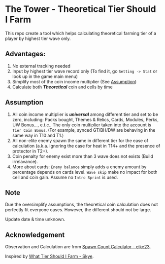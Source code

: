 # The Tower - Theoretical Tier Should I Farm

This repo create a tool which helps calculating theoretical farming tier of a player by highest tier wave only.

## Advantages:
1. No external tracking needed
2. Input by highest tier wave record only (To find it, go `Setting -> Stat` or look up in the game main menu)
3. Simplify most of the coin income multiplier (See [Assumption](#assumption))
4. Calculate both ***Theoretical*** coin and cells by time

## Assumption
1. All coin income multiplier is ***universal*** among different tier and set to be zero, including: Packs bought, Themes & Relics, Cards, Modules, Perks, UW Bonus..., e.t.c.. The only coin multiplier taken into the account is `Tier Coin Bonus`. (For example, synced GT/BH/DW are behaving in the same way in T10 and T1.)
2. All non-elite enemy spawn the same in different tier for the ease of calculation (a.k.a. ignoring the case for heat in T14+ and the presence of protector in T2+).
3. Coin penalty for enemy exist more than 3 wave does not exists (Build irrelavance). 
4. More about cards: `Enemy balance` simply adds a enemy amount by percentage depends on cards level. `Wave skip` make no impact for both cell and coin gain. Assume no `Intro Sprint` is used. 

## Note
Due the oversimplify assumptions, the theoretical coin calculation does not perfectly fit everyone cases. However, the different should not be large.

Update date & time unknown.

## Acknowledgement
Observation and Calculation are from [Spawn Count Calculator - eike23](https://tower.spacewi.de/SpawncountCalc.html).

Inspired by [What Tier Should I Farm - Skye](https://what-tier-should-i-farm.netlify.app/).